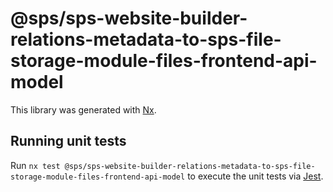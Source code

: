 # @sps/sps-website-builder-relations-metadata-to-sps-file-storage-module-files-frontend-api-model

This library was generated with [Nx](https://nx.dev).

## Running unit tests

Run `nx test @sps/sps-website-builder-relations-metadata-to-sps-file-storage-module-files-frontend-api-model` to execute the unit tests via [Jest](https://jestjs.io).
